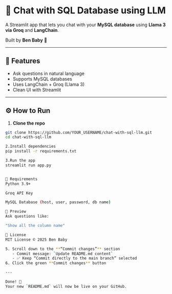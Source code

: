 # 💬 Chat with SQL Database using LLM

A Streamlit app that lets you chat with your **MySQL database** using **Llama 3 via Groq** and **LangChain**.

Built by **Ben Baby** 🚀

---

## 📌 Features

- Ask questions in natural language
- Supports MySQL databases
- Uses LangChain + Groq (Llama 3)
- Clean UI with Streamlit

---

## ⚙️ How to Run

1. **Clone the repo**

```bash
git clone https://github.com/YOUR_USERNAME/chat-with-sql-llm.git
cd chat-with-sql-llm

2.Install dependencies
pip install -r requirements.txt

3.Run the app
streamlit run app.py


🔑 Requirements
Python 3.9+

Groq API Key

MySQL Database (host, user, password, db name)

📸 Preview
Ask questions like:

"Show all the column name"

📄 License
MIT License © 2025 Ben Baby

5. Scroll down to the **“Commit changes”** section
   - Commit message: `Update README.md content`
   - ✅ Keep “Commit directly to the main branch” selected
6. Click the green **Commit changes** button

---

Done! 🎉  
Your new `README.md` will now be live on your GitHub.


